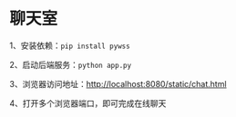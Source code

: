 # 聊天室

1、安装依赖：`pip install pywss`

2、启动后端服务：`python app.py`

3、浏览器访问地址：[http://localhost:8080/static/chat.html](http://localhost:8080/static/chat.html)

4、打开多个浏览器端口，即可完成在线聊天
